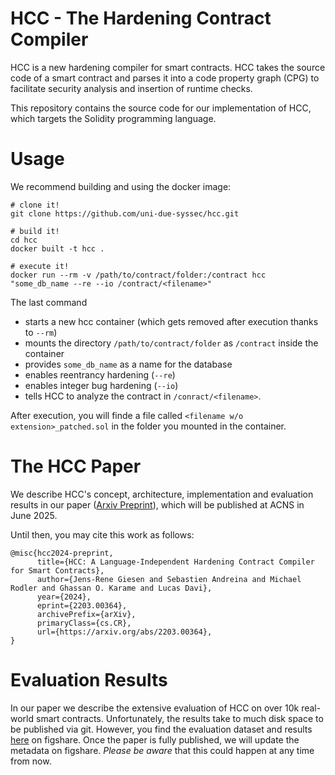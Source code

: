 # HCC - The Hardening Contract Compiler

HCC is a new hardening compiler for smart contracts.
HCC takes the source code of a smart contract and parses it into a code property graph (CPG) to facilitate security analysis and insertion of runtime checks.

This repository contains the source code for our implementation of HCC, which targets the Solidity programming language.

# Usage

We recommend building and using the docker image:

``` shell
# clone it!
git clone https://github.com/uni-due-syssec/hcc.git

# build it!
cd hcc
docker built -t hcc .

# execute it!
docker run --rm -v /path/to/contract/folder:/contract hcc "some_db_name --re --io /contract/<filename>"
```

The last command 

- starts a new hcc container (which gets removed after execution thanks to `--rm`)
- mounts the directory `/path/to/contract/folder` as `/contract` inside the container
- provides `some_db_name` as a name for the database
- enables reentrancy hardening (`--re`)
- enables integer bug hardening (`--io`)
- tells HCC to analyze the contract in `/conract/<filename>`.

After execution, you will finde a file called `<filename w/o extension>_patched.sol` in the folder you mounted in the container.

# The HCC Paper
We describe HCC's concept, architecture, implementation and evaluation results in our paper ([Arxiv Preprint](https://arxiv.org/abs/2203.00364)), which will be published at ACNS in June 2025.

Until then, you may cite this work as follows:

```
@misc{hcc2024-preprint,
      title={HCC: A Language-Independent Hardening Contract Compiler for Smart Contracts}, 
      author={Jens-Rene Giesen and Sebastien Andreina and Michael Rodler and Ghassan O. Karame and Lucas Davi},
      year={2024},
      eprint={2203.00364},
      archivePrefix={arXiv},
      primaryClass={cs.CR},
      url={https://arxiv.org/abs/2203.00364}, 
}
```


# Evaluation Results

In our paper we describe the extensive evaluation of HCC on over 10k real-world smart contracts.
Unfortunately, the results take to much disk space to be published via git.
However, you find the evaluation dataset and results [here](https://figshare.com/articles/dataset/HCC_Evaluation_Dataset_and_Results/25715565?file=45988767) on figshare.
Once the paper is fully published, we will update the metadata on figshare. *Please be aware* that this could happen at any time from now.
